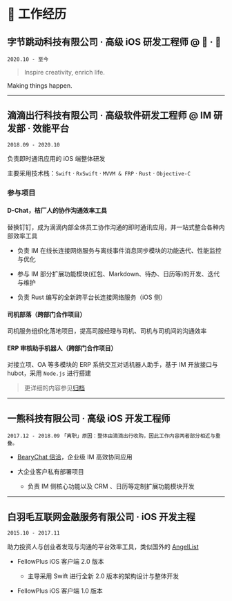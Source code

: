 # 🚀 工作经历

## 字节跳动科技有限公司 · 高级 iOS 研发工程师 @ 🙈 · 🙈

`2020.10 - 至今`

> Inspire creativity, enrich life.

Making things happen. 

--------------------------------------------------------------------------------

## 滴滴出行科技有限公司 · 高级软件研发工程师 @ IM 研发部 · 效能平台

`2018.09 - 2020.10`

负责即时通讯应用的 iOS 端整体研发

主要采用技术栈：`Swift` · `RxSwift` · `MVVM & FRP` · `Rust` · `Objective-C`

### 参与项目

#### D-Chat，桔厂人的协作沟通效率工具

替换钉钉，成为滴滴内部全体员工协作沟通的即时通讯应用，并一站式整合各种内部效率工具

- 负责 IM 在线长连接网络服务与离线事件消息同步模块的功能迭代、性能监控与优化

- 参与 IM 部分扩展功能模块(红包、Markdown、待办、日历等)的开发、迭代与维护

- 负责 Rust 编写的全新跨平台长连接网络服务（iOS 侧）

#### 司机部落（跨部门合作项目）

司机服务组织化落地项目，提高司服经理与司机、司机与司机间的沟通效率

#### ERP 审核助手机器人（跨部门合作项目）

对接立项、OA 等多模块的 ERP 系统交互对话机器人助手，基于 IM 开放接口与 hubot，采用 `Node.js` 进行搭建

> 更详细的内容参见[归档](./archive/experience@didi.md)

--------------------------------------------------------------------------------

## 一熊科技有限公司 · 高级 iOS 开发工程师

`2017.12 - 2018.09` `「离职」原因：整体由滴滴出行收购，因此工作内容两者部分相近与重叠。`

- [BearyChat 倍洽](http://bearychat.com/)，企业级 IM 高效协同应用

- 大企业客户私有部署项目

  - 负责 IM 侧核心功能以及 CRM 、日历等定制扩展功能模块开发

--------------------------------------------------------------------------------

## 白羽毛互联网金融服务有限公司 · iOS 开发主程

`2015.10 - 2017.11`

助力投资人与创业者发现与沟通的平台效率工具，类似国外的 [AngelList](https://angel.co/)

- FellowPlus iOS 客户端 2.0 版本

  - 主导采用 Swift 进行全新 2.0 版本的架构设计与整体开发

- FellowPlus iOS 客户端 1.0 版本
